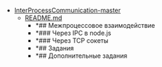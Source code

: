 - <a href = "E:\Node_projects\Node_Way\ArchivTSH_2\ArhivTimur_2\InterProcessCommunication-master\cat.InterProcessCommunication-master\dir.InterProcessCommunication-master.md">InterProcessCommunication-master</a>
    - <a href = "E:\Node_projects\Node_Way\ArchivTSH_2\ArhivTimur_2\InterProcessCommunication-master\README.md">README.md</a>
        - *## Межпроцессовое взаимодействие
        - *### Через IPC в node.js
        - *### Через TCP сокеты
        - *## Задания
        - *## Дополнительные задания
